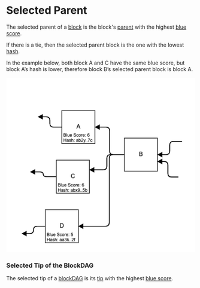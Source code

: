 # Selected Parent

The selected parent of a [block](../blocks/) is the block's [parent](../blockdag/past.md#previous-blocks-parents) with the highest [blue score](blue-score.md).

If there is a tie, then the selected parent block is the one with the lowest [hash](../serialized-data-formats/hash.md).

In the example below, both block A and C have the same blue score, but block A’s hash is lower, therefore block B’s selected parent block is block A.

![](../../.gitbook/assets/selected-parent.png)

### Selected Tip of the BlockDAG

The selected tip of a [blockDAG](../blockdag/) is its [tip](../blockdag/tips.md) with the highest [blue score](blue-score.md).

### 

